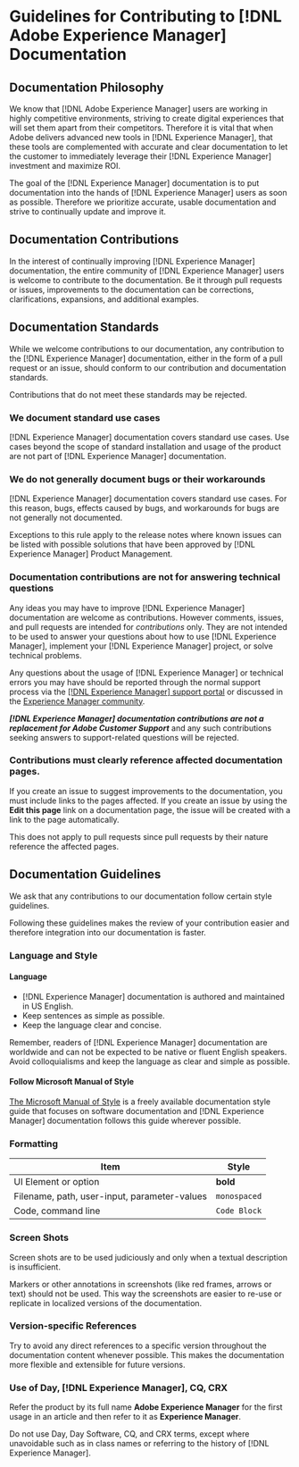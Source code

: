 # Guidelines for Contributing to [!DNL Adobe Experience Manager] Documentation

## Documentation Philosophy

We know that [!DNL Adobe Experience Manager] users are working in highly competitive environments, striving to create digital experiences that will set them apart from their competitors. Therefore it is vital that when Adobe delivers advanced new tools in [!DNL Experience Manager], that these tools are complemented with accurate and clear documentation to let the customer to immediately leverage their [!DNL Experience Manager] investment and maximize ROI.

The goal of the [!DNL Experience Manager] documentation is to put documentation into the hands of [!DNL Experience Manager] users as soon as possible. Therefore we prioritize accurate, usable documentation and strive to continually update and improve it.

## Documentation Contributions

In the interest of continually improving [!DNL Experience Manager] documentation, the entire community of [!DNL Experience Manager] users is welcome to contribute to the documentation. Be it through pull requests or issues, improvements to the documentation can be corrections, clarifications, expansions, and additional examples.

## Documentation Standards

While we welcome contributions to our documentation, any contribution to the [!DNL Experience Manager] documentation, either in the form of a pull request or an issue, should conform to our contribution and documentation standards.

Contributions that do not meet these standards may be rejected.

### We document standard use cases

[!DNL Experience Manager] documentation covers standard use cases. Use cases beyond the scope of standard installation and usage of the product are not part of [!DNL Experience Manager] documentation.

### We do not generally document bugs or their workarounds

[!DNL Experience Manager] documentation covers standard use cases. For this reason, bugs, effects caused by bugs, and workarounds for bugs are not generally not documented.

Exceptions to this rule apply to the release notes where known issues can be listed with possible solutions that have been approved by [!DNL Experience Manager] Product Management.

### Documentation contributions are not for answering technical questions

Any ideas you may have to improve [!DNL Experience Manager] documentation are welcome as contributions. However comments, issues, and pull requests are intended for *contributions* only. They are not intended to be used to answer your questions about how to use [!DNL Experience Manager], implement your [!DNL Experience Manager] project, or solve technical problems.

Any questions about the usage of [!DNL Experience Manager] or technical errors you may have should be reported through the normal support process via the [[!DNL Experience Manager] support portal](https://experienceleague.adobe.com/?support-solution=Experience+Manager#support) or discussed in the [Experience Manager community](https://experienceleaguecommunities.adobe.com/t5/adobe-experience-manager/ct-p/adobe-experience-manager-community).

***[!DNL Experience Manager] documentation contributions are not a replacement for Adobe Customer Support*** and any such contributions seeking answers to support-related questions will be rejected.

### Contributions must clearly reference affected documentation pages.

If you create an issue to suggest improvements to the documentation, you must include links to the pages affected. If you create an issue by using the **Edit this page** link on a documentation page, the issue will be created with a link to the page automatically.

This does not apply to pull requests since pull requests by their nature reference the affected pages.

## Documentation Guidelines

We ask that any contributions to our documentation follow certain style guidelines.

Following these guidelines makes the review of your contribution easier and therefore integration into our documentation is faster.

### Language and Style

#### Language

* [!DNL Experience Manager] documentation is authored and maintained in US English.
* Keep sentences as simple as possible.
* Keep the language clear and concise.

Remember, readers of [!DNL Experience Manager] documentation are worldwide and can not be expected to be native or fluent English speakers. Avoid colloquialisms and keep the language as clear and simple as possible.

#### Follow Microsoft Manual of Style

[The Microsoft Manual of Style](https://docs.microsoft.com/en-us/style-guide/welcome/) is a freely available documentation style guide that focuses on software documentation and [!DNL Experience Manager] documentation follows this guide wherever possible.

### Formatting

|Item|Style|
|---|---|
|UI Element or option|**bold**|
|Filename, path, user-input, parameter-values|`monospaced`|
|Code, command line|```Code Block```|

### Screen Shots

Screen shots are to be used judiciously and only when a textual description is insufficient.

Markers or other annotations in screenshots (like red frames, arrows or text) should not be used. This way the screenshots are easier to re-use or replicate in localized versions of the documentation.

### Version-specific References

Try to avoid any direct references to a specific version throughout the documentation content whenever possible. This makes the documentation more flexible and extensible for future versions.

### Use of Day, [!DNL Experience Manager], CQ, CRX

Refer the product by its full name **Adobe Experience Manager** for the first usage in an article and then refer to it as **Experience Manager**.

Do not use Day, Day Software, CQ, and CRX terms, except where unavoidable such as in class names or referring to the history of [!DNL Experience Manager].
